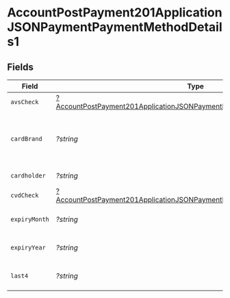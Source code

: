 # AccountPostPayment201ApplicationJSONPaymentPaymentMethodDetails1


## Fields

| Field                                                                                                                                                                            | Type                                                                                                                                                                             | Required                                                                                                                                                                         | Description                                                                                                                                                                      | Example                                                                                                                                                                          |
| -------------------------------------------------------------------------------------------------------------------------------------------------------------------------------- | -------------------------------------------------------------------------------------------------------------------------------------------------------------------------------- | -------------------------------------------------------------------------------------------------------------------------------------------------------------------------------- | -------------------------------------------------------------------------------------------------------------------------------------------------------------------------------- | -------------------------------------------------------------------------------------------------------------------------------------------------------------------------------- |
| `avsCheck`                                                                                                                                                                       | [?AccountPostPayment201ApplicationJSONPaymentPaymentMethodDetails1AvsCheck](../../models/operations/AccountPostPayment201ApplicationJSONPaymentPaymentMethodDetails1AvsCheck.md) | :heavy_minus_sign:                                                                                                                                                               | N/A                                                                                                                                                                              |                                                                                                                                                                                  |
| `cardBrand`                                                                                                                                                                      | *?string*                                                                                                                                                                        | :heavy_minus_sign:                                                                                                                                                               | Card brand of the card, for example, visa, master.                                                                                                                               | visa                                                                                                                                                                             |
| `cardholder`                                                                                                                                                                     | *?string*                                                                                                                                                                        | :heavy_minus_sign:                                                                                                                                                               | Card holder name.                                                                                                                                                                | John Doe                                                                                                                                                                         |
| `cvdCheck`                                                                                                                                                                       | [?AccountPostPayment201ApplicationJSONPaymentPaymentMethodDetails1CvdCheck](../../models/operations/AccountPostPayment201ApplicationJSONPaymentPaymentMethodDetails1CvdCheck.md) | :heavy_minus_sign:                                                                                                                                                               | N/A                                                                                                                                                                              |                                                                                                                                                                                  |
| `expiryMonth`                                                                                                                                                                    | *?string*                                                                                                                                                                        | :heavy_minus_sign:                                                                                                                                                               | Expiration month for the card.                                                                                                                                                   | 12                                                                                                                                                                               |
| `expiryYear`                                                                                                                                                                     | *?string*                                                                                                                                                                        | :heavy_minus_sign:                                                                                                                                                               | Expiration year for the card.                                                                                                                                                    | 2023                                                                                                                                                                             |
| `last4`                                                                                                                                                                          | *?string*                                                                                                                                                                        | :heavy_minus_sign:                                                                                                                                                               | Last 4 digits of the card.                                                                                                                                                       | 3456                                                                                                                                                                             |